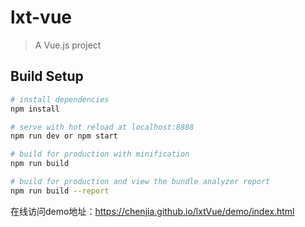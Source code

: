 # lxt-vue

> A Vue.js project

## Build Setup

``` bash
# install dependencies
npm install

# serve with hot reload at localhost:8888
npm run dev or npm start

# build for production with minification
npm run build

# build for production and view the bundle analyzer report
npm run build --report
```

在线访问demo地址：https://chenjia.github.io/lxtVue/demo/index.html
